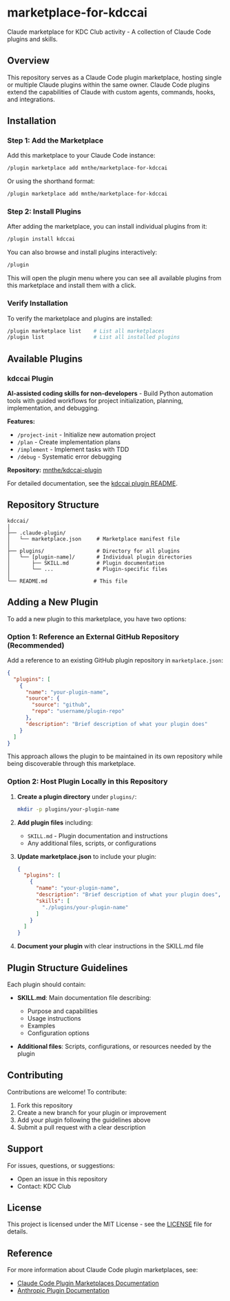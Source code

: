 # marketplace-for-kdccai

Claude marketplace for KDC Club activity - A collection of Claude Code plugins and skills.

## Overview

This repository serves as a Claude Code plugin marketplace, hosting single or multiple Claude plugins within the same owner. Claude Code plugins extend the capabilities of Claude with custom agents, commands, hooks, and integrations.

## Installation

### Step 1: Add the Marketplace

Add this marketplace to your Claude Code instance:

```bash
/plugin marketplace add mnthe/marketplace-for-kdccai
```

Or using the shorthand format:

```bash
/plugin marketplace add mnthe/marketplace-for-kdccai
```

### Step 2: Install Plugins

After adding the marketplace, you can install individual plugins from it:

```bash
/plugin install kdccai
```

You can also browse and install plugins interactively:

```bash
/plugin
```

This will open the plugin menu where you can see all available plugins from this marketplace and install them with a click.

### Verify Installation

To verify the marketplace and plugins are installed:

```bash
/plugin marketplace list    # List all marketplaces
/plugin list                # List all installed plugins
```

## Available Plugins

### kdccai Plugin

**AI-assisted coding skills for non-developers** - Build Python automation tools with guided workflows for project initialization, planning, implementation, and debugging.

**Features:**
- `/project-init` - Initialize new automation project
- `/plan` - Create implementation plans
- `/implement` - Implement tasks with TDD
- `/debug` - Systematic error debugging

**Repository:** [mnthe/kdccai-plugin](https://github.com/mnthe/kdccai-plugin)

For detailed documentation, see the [kdccai plugin README](https://github.com/mnthe/kdccai-plugin/blob/main/README.md).

## Repository Structure

```
kdccai/
│
├── .claude-plugin/
│   └── marketplace.json     # Marketplace manifest file
│
├── plugins/                 # Directory for all plugins
│   └── [plugin-name]/       # Individual plugin directories
│       ├── SKILL.md         # Plugin documentation
│       └── ...              # Plugin-specific files
│
└── README.md               # This file
```

## Adding a New Plugin

To add a new plugin to this marketplace, you have two options:

### Option 1: Reference an External GitHub Repository (Recommended)

Add a reference to an existing GitHub plugin repository in `marketplace.json`:

```json
{
  "plugins": [
    {
      "name": "your-plugin-name",
      "source": {
        "source": "github",
        "repo": "username/plugin-repo"
      },
      "description": "Brief description of what your plugin does"
    }
  ]
}
```

This approach allows the plugin to be maintained in its own repository while being discoverable through this marketplace.

### Option 2: Host Plugin Locally in this Repository

1. **Create a plugin directory** under `plugins/`:
   ```bash
   mkdir -p plugins/your-plugin-name
   ```

2. **Add plugin files** including:
   - `SKILL.md` - Plugin documentation and instructions
   - Any additional files, scripts, or configurations

3. **Update marketplace.json** to include your plugin:
   ```json
   {
     "plugins": [
       {
         "name": "your-plugin-name",
         "description": "Brief description of what your plugin does",
         "skills": [
           "./plugins/your-plugin-name"
         ]
       }
     ]
   }
   ```

4. **Document your plugin** with clear instructions in the SKILL.md file

## Plugin Structure Guidelines

Each plugin should contain:

- **SKILL.md**: Main documentation file describing:
  - Purpose and capabilities
  - Usage instructions
  - Examples
  - Configuration options
  
- **Additional files**: Scripts, configurations, or resources needed by the plugin

## Contributing

Contributions are welcome! To contribute:

1. Fork this repository
2. Create a new branch for your plugin or improvement
3. Add your plugin following the guidelines above
4. Submit a pull request with a clear description

## Support

For issues, questions, or suggestions:
- Open an issue in this repository
- Contact: KDC Club

## License

This project is licensed under the MIT License - see the [LICENSE](LICENSE) file for details.

## Reference

For more information about Claude Code plugin marketplaces, see:
- [Claude Code Plugin Marketplaces Documentation](https://docs.claude.com/en/docs/claude-code/plugin-marketplaces)
- [Anthropic Plugin Documentation](https://www.anthropic.com/news/claude-code-plugins)
